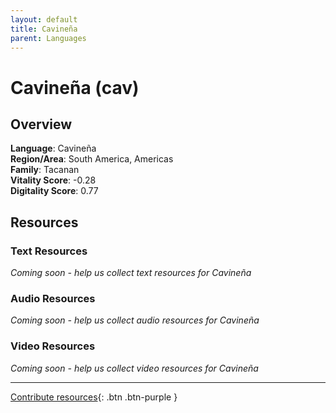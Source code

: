 ```yaml
---
layout: default
title: Cavineña
parent: Languages
---
```


# Cavineña (cav)

## Overview

**Language**: Cavineña  
**Region/Area**: South America, Americas  
**Family**: Tacanan  
**Vitality Score**: -0.28  
**Digitality Score**: 0.77  

## Resources

### Text Resources
*Coming soon - help us collect text resources for Cavineña*

### Audio Resources
*Coming soon - help us collect audio resources for Cavineña*

### Video Resources
*Coming soon - help us collect video resources for Cavineña*

---

[Contribute resources](https://fairtrain.github.io/){: .btn .btn-purple }
